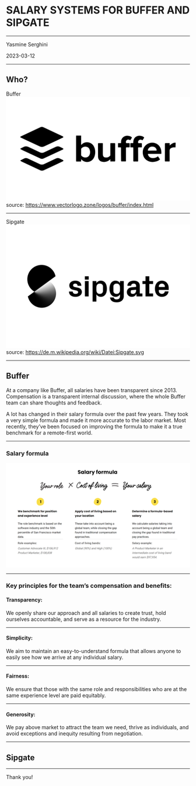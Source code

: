 # SALARY SYSTEMS FOR BUFFER AND SIPGATE

---

Yasmine Serghini

2023-03-12

---

## Who?

Buffer ![LOGO B](Buffer-Logo.png)
source: https://www.vectorlogo.zone/logos/buffer/index.html

---

Sipgate ![LOGO S](Sipgate-Logo.wine.png)
source: https://de.m.wikipedia.org/wiki/Datei:Sipgate.svg

---

## Buffer

At a company like Buffer, all salaries have been transparent since 2013. Compensation is a transparent internal discussion, where the whole Buffer team can share thoughts and feedback.

A lot has changed in their salary formula over the past few years. They took a very simple formula and made it more accurate to the labor market. Most recently, they’ve been focused on improving the formula to make it a true benchmark for a remote-first world.

---

### Salary formula

![Buffer formula](Salary%20formula.png)

---

### Key principles for the team’s compensation and benefits:

#### Transparency:

We openly share our approach and all salaries to create trust, hold ourselves accountable, and serve as a resource for the industry.

---

#### Simplicity:

We aim to maintain an easy-to-understand formula that allows anyone to easily see how we arrive at any individual salary.

---

#### Fairness:

We ensure that those with the same role and responsibilities who are at the same experience level are paid equitably.

---

#### Generosity:

We pay above market to attract the team we need, thrive as individuals, and avoid exceptions and inequity resulting from negotiation.

---

## Sipgate

---

Thank you!
